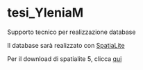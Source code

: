 # tesi_YleniaM
Supporto tecnico per realizzazione database

Il database sarà realizzato con [SpatiaLite](https://www.gaia-gis.it/fossil/libspatialite/home)

Per il download di spatialite 5, clicca [qui](http://www.google.com/url?q=http%3A%2F%2Fwww.gaia-gis.it%2Fgaia-sins%2Fspatialite-gui-sources%2Fspatialite_gui-2.1.0-beta0.tar.gz&sa=D&sntz=1&usg=AFQjCNEaEvPO7DV8jfbwY_uShka6GeYVww)
